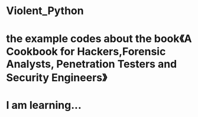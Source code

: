 # Violent_Python
# the example codes about the book《A Cookbook for Hackers,Forensic Analysts, Penetration Testers and Security Engineers》
# I am learning...
